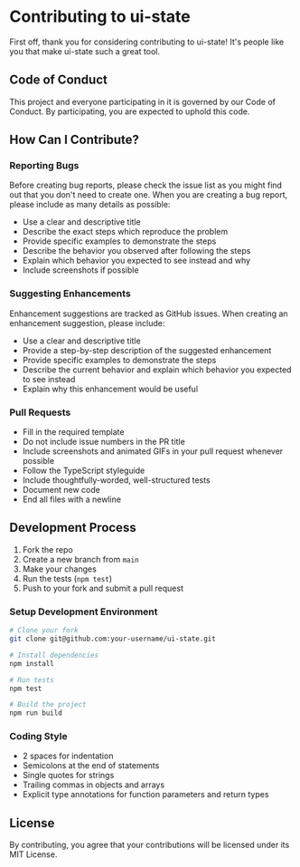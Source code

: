 # Contributing to ui-state

First off, thank you for considering contributing to ui-state! It's people like you that make ui-state such a great tool.

## Code of Conduct

This project and everyone participating in it is governed by our Code of Conduct. By participating, you are expected to uphold this code.

## How Can I Contribute?

### Reporting Bugs

Before creating bug reports, please check the issue list as you might find out that you don't need to create one. When you are creating a bug report, please include as many details as possible:

* Use a clear and descriptive title
* Describe the exact steps which reproduce the problem
* Provide specific examples to demonstrate the steps
* Describe the behavior you observed after following the steps
* Explain which behavior you expected to see instead and why
* Include screenshots if possible

### Suggesting Enhancements

Enhancement suggestions are tracked as GitHub issues. When creating an enhancement suggestion, please include:

* Use a clear and descriptive title
* Provide a step-by-step description of the suggested enhancement
* Provide specific examples to demonstrate the steps
* Describe the current behavior and explain which behavior you expected to see instead
* Explain why this enhancement would be useful

### Pull Requests

* Fill in the required template
* Do not include issue numbers in the PR title
* Include screenshots and animated GIFs in your pull request whenever possible
* Follow the TypeScript styleguide
* Include thoughtfully-worded, well-structured tests
* Document new code
* End all files with a newline

## Development Process

1. Fork the repo
2. Create a new branch from `main`
3. Make your changes
4. Run the tests (`npm test`)
5. Push to your fork and submit a pull request

### Setup Development Environment

```bash
# Clone your fork
git clone git@github.com:your-username/ui-state.git

# Install dependencies
npm install

# Run tests
npm test

# Build the project
npm run build
```

### Coding Style

* 2 spaces for indentation
* Semicolons at the end of statements
* Single quotes for strings
* Trailing commas in objects and arrays
* Explicit type annotations for function parameters and return types

## License

By contributing, you agree that your contributions will be licensed under its MIT License.
